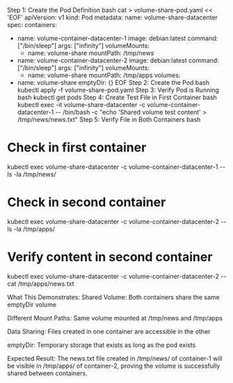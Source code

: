 Step 1: Create the Pod Definition
bash
cat > volume-share-pod.yaml << 'EOF'
apiVersion: v1
kind: Pod
metadata:
  name: volume-share-datacenter
spec:
  containers:
  - name: volume-container-datacenter-1
    image: debian:latest
    command: ["/bin/sleep"]
    args: ["infinity"]
    volumeMounts:
    - name: volume-share
      mountPath: /tmp/news
  - name: volume-container-datacenter-2
    image: debian:latest
    command: ["/bin/sleep"]
    args: ["infinity"]
    volumeMounts:
    - name: volume-share
      mountPath: /tmp/apps
  volumes:
  - name: volume-share
    emptyDir: {}
EOF
Step 2: Create the Pod
bash
kubectl apply -f volume-share-pod.yaml
Step 3: Verify Pod is Running
bash
kubectl get pods
Step 4: Create Test File in First Container
bash
kubectl exec -it volume-share-datacenter -c volume-container-datacenter-1 -- /bin/bash -c "echo 'Shared volume test content' > /tmp/news/news.txt"
Step 5: Verify File in Both Containers
bash
# Check in first container
kubectl exec volume-share-datacenter -c volume-container-datacenter-1 -- ls -la /tmp/news/

# Check in second container
kubectl exec volume-share-datacenter -c volume-container-datacenter-2 -- ls -la /tmp/apps/

# Verify content in second container
kubectl exec volume-share-datacenter -c volume-container-datacenter-2 -- cat /tmp/apps/news.txt


What This Demonstrates:
Shared Volume: Both containers share the same emptyDir volume

Different Mount Paths: Same volume mounted at /tmp/news and /tmp/apps

Data Sharing: Files created in one container are accessible in the other

emptyDir: Temporary storage that exists as long as the pod exists

Expected Result:
The news.txt file created in /tmp/news/ of container-1 will be visible in /tmp/apps/ of container-2, proving the volume is successfully shared between containers.
